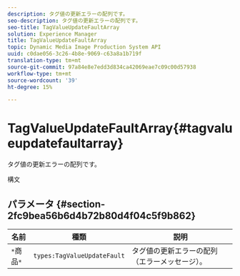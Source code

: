 ```yaml
---
description: タグ値の更新エラーの配列です。
seo-description: タグ値の更新エラーの配列です。
seo-title: TagValueUpdateFaultArray
solution: Experience Manager
title: TagValueUpdateFaultArray
topic: Dynamic Media Image Production System API
uuid: c0dae056-3c26-4b8e-9069-c63a8a1b719f
translation-type: tm+mt
source-git-commit: 97a84e8e7edd3d834ca42069eae7c09c00d57938
workflow-type: tm+mt
source-wordcount: '39'
ht-degree: 15%

---
```



# TagValueUpdateFaultArray{#tagvalueupdatefaultarray}

タグ値の更新エラーの配列です。

構文

## パラメータ {#section-2fc9bea56b6d4b72b80d4f04c5f9b862}

| 名前 | 種類 | 説明 |
|---|---|---|
| `*`商品`*` | `types:TagValueUpdateFault` | タグ値の更新エラーの配列（エラーメッセージ）。 |

